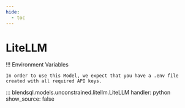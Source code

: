 ```yaml
---
hide:
  - toc
---
```

# LiteLLM

!!! Environment Variables

    In order to use this Model, we expect that you have a .env file created with all required API keys.

::: blendsql.models.unconstrained.litellm.LiteLLM
    handler: python
    show_source: false
